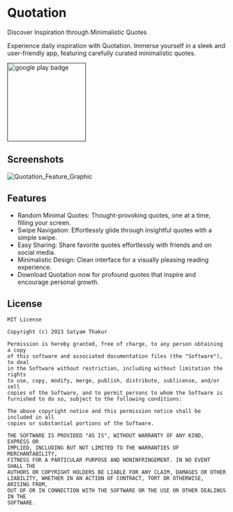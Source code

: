 # Quotation

Discover Inspiration through Minimalistic Quotes

Experience daily inspiration with Quotation. Immerse yourself in a sleek and user-friendly app, featuring carefully curated minimalistic quotes.

<a href="">
  <img src="https://play.google.com/intl/en_us/badges/static/images/badges/en_badge_web_generic.png" alt="google play badge" href="" width="180">
</a>


## Screenshots

![Quotation_Feature_Graphic](https://github.com/dev-satyamthakur/Quotify/assets/66131727/596e9961-3c69-49fe-9b3e-f8547b37e410)


## Features

- Random Minimal Quotes: Thought-provoking quotes, one at a time, filling your screen.
- Swipe Navigation: Effortlessly glide through insightful quotes with a simple swipe.
- Easy Sharing: Share favorite quotes effortlessly with friends and on social media.
- Minimalistic Design: Clean interface for a visually pleasing reading experience.
- Download Quotation now for profound quotes that inspire and encourage personal growth.

## License

```
MIT License

Copyright (c) 2023 Satyam Thakur

Permission is hereby granted, free of charge, to any person obtaining a copy
of this software and associated documentation files (the "Software"), to deal
in the Software without restriction, including without limitation the rights
to use, copy, modify, merge, publish, distribute, sublicense, and/or sell
copies of the Software, and to permit persons to whom the Software is
furnished to do so, subject to the following conditions:

The above copyright notice and this permission notice shall be included in all
copies or substantial portions of the Software.

THE SOFTWARE IS PROVIDED "AS IS", WITHOUT WARRANTY OF ANY KIND, EXPRESS OR
IMPLIED, INCLUDING BUT NOT LIMITED TO THE WARRANTIES OF MERCHANTABILITY,
FITNESS FOR A PARTICULAR PURPOSE AND NONINFRINGEMENT. IN NO EVENT SHALL THE
AUTHORS OR COPYRIGHT HOLDERS BE LIABLE FOR ANY CLAIM, DAMAGES OR OTHER
LIABILITY, WHETHER IN AN ACTION OF CONTRACT, TORT OR OTHERWISE, ARISING FROM,
OUT OF OR IN CONNECTION WITH THE SOFTWARE OR THE USE OR OTHER DEALINGS IN THE
SOFTWARE.
```
